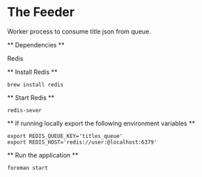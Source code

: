 The Feeder
======

Worker process to consume title json from queue.

** Dependencies **

Redis

** Install Redis **

```
brew install redis
```

** Start Redis **

```
redis-sever
```

** If running locally export the following environment variables **

```
export REDIS_QUEUE_KEY='titles_queue'
export REDIS_HOST='redis://user:@localhost:6379'
```

** Run the application **
```
foreman start
```
